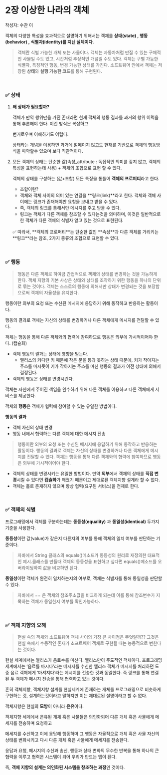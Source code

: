 # 2장 이상한 나라의 객체

작성자: 수찬 이

객체의 다양한 특성을 효과적으로 설명하기 위해서는 객체를 **상태(state) , 행동(behavior) , 식별자(identity)를 지닌 실체이다.**

> 객체란 식별 가능한 개체 또는 사물이다.
객체는 자동차처럼 만질 수 있는 구체적인 사물일 수도 있고, 시간처럼 추상적인 개념일 수도 있다. 객체는 구별 가능한 식별자, 특징적인 행동, 변경 가능한 상태를 가진다.
소프트웨어 안에서 객체는 저장된 **상태**와 **실행 가능한 코드**를 통해 구현된다.

<br>

### ✅ 상태

1. **왜 상태가 필요할까?**
    
    객체가 만약 행위만을 가진 존재라면 현재 객체의 행동 결과를 과거의 행위 이력을 통해 추론해야 한다. 이런 방식은 복잡하고
    
    번거로우며 이해하기도 어렵다.
    
    상태라는 개념을 이용하면 과거에 얽메이지 않고도 현재를 기반으로 객체의 행동방식을 파악할수 있으며 보다 직관적이다.
    

2. 모든 객체의 상태는 단순한 값(속성_attribute : 독집적인 의미를 갖지 않고, 객체의 특성을 표현하는데 사용) + 객체의 조합으로 표현 할 수 있다. 
    
    객체의 상태를 구성하는 (값+조합) 모든 특징을 통틀어 **객체의 프로퍼티**라고 한다.
    
    - 조합이란?
    - 객체와 객체 사이의 의미 있는 연결을 **링크(link)**라고 한다.
    객체와 객체 사이에는 링크가 존재해야만 요청을 보내고 받을 수 있다.
    - 즉, 객체의 링크를 통해서만 메시지를 주고 받을 수 있다.
    - 링크는 객체가 다른 객체를 참조할 수 있다는것을 의미하며, 이것은 일반적으로 한 객체가 다른 객체의 식별자 알고 있는 것으로 표현된다.
    <br>
    
    <aside>
    ✅ 따라서, **객체의 프로퍼티**는 단순한 값인 **속성**과 다른 객체를 가리키는 **링크**라는 참조, 
    2가지 종류의 조합으로 표현할 수 있다.
    
    </aside>
    
<br>

### ✅ 행동

> 행동은 다른 객체로 하여금 간접적으로 객체의 상태를 변경하는 것을 가능하게 한다.
객체 지향의 기본 사상은 상태와 상태를 조작하기 위한 행동을 하나의 단위로 묶는 것이다.
객체는 스스로의 행동에 의해서만 상태가 변경되는 것을 보장함으로써 객체의 자율성을 유지한다.
> 

행동이란 외부의 요청 또는 수신된 메시지에 응답하기 위해 동작하고 반응하는 활동이다. 

행동의 결과로 객체는 자신의 상태를 변경하거나 다른 객체에게 메시지를 전달할 수 있다.

객체는 행동을 통해 다른 객체와의 협력에 참여하므로 행동은 외부에 가시적이어야 한다. (캡슐화)

- 객체 행동의 결과는 상태에 영향을 받는다.
    - 엘리스의 커다란 키 때문에 작은 문을 통과 못하는 상태 때문에, 키가 작아지는 주스를 마시듯이
    키가 작아지는 주스를 마신 행동의 결과가 이전 상태에 의해서 결정된다.
- 객체의 행동은 상태를 변경시킨다.

객체는 자신에게 주어진 책임을 완수하기 위해 다른 객체를 이용하고 다른 객체에게 서비스를 제공한다.

객체의 **행동**은 객체가 협력에 참여할 수 있는 유일한 방법이다.
<br>

**행동의 결과**

- 객체 자신의 상태 변경
- 행동 내에서 협력하는 다른 객체에 대한 메시지 전송

> 행동이란 외부의 요청 또는 수신된 메시지에 응답하기 위해 동작하고 반응하는 활동이다. 
행동의 결과로 객체는 자신의 상태를 변경하거나 다른 객체에게 메시지를 전달할 수 있다.
객체는 행동을 통해 다른 객체와의 협력에 참여하므로 행동은 외부에 가시적이어야 한다.
> 

- 객체의 상태를 변경시키는 유일한 방법이다. 
만약 **외부**에서 객체의 상태를 **직접 변경**시킬 수 있다면 **캡슐화**가 깨졌기 때문이고 제대로된 객체지향 설계라 할 수 없다.
- 객체는 홀로 존재하지 않으며 항상 협력(요구된 서비스)을 전제로 한다.

<br>

### ✅ 객체의 식별

프로그래밍에서 객체를 구분하는데는 **동등성(equality)** 과 **동일성(identical)** 두가지 기준을 사용한다.
<br>

**동등성**이란 값(value)가 같은지 다른지의 여부를 통해 객체의 일치 여부를 판단하는 기준이다.

> 자바에서 String 클래스의 equals()메소드가 동등성의 원리로 재정의한 대표적인 예시.클래스를 만들때 객체의 동등성을 표현하고 싶다면 equals()메소드를 오버라이딩하여 값을 비교하면 된다.
> 

**동일성**이란 객체가 완전히 일치하는지의 여부로, 객체는 식별자를 통해 동일성을 판단할 수 있다.

> 자바에서 == 은 객체의 참조주소값을 비교하게 되는데 이를 통해 참조변수가 지목하는 객체가 동일한지 여부를 확인가능하다.
> 

<br>

### ✅ 객체 지향의 오해

> 현실 속의 객체와 소프트웨어 객체 사이의 가장 큰 차이점은 무엇일까??
그것은 현실 속에서 수동적인 존재가 소프트웨어 객체로 구현될 때는 능동적으로 변한다는 것이다.

현실 세계에서는 앨리스가 음료수를 마신다. 앨리스만이 주도적인 객체이다.
프로그래밍 세계에서는 ‘음료를 마시다’라는 메시지를 수신한 앨리스 객체가 메시지를 처리하던 도중
음료 객체에게 ‘마셔지다’라는 메시지를 전송한 것과 동일한다. 즉 링크를 통해 연결된 두 객체가 메시지 전송을 통해 협력하고 있는 것이다.
> 

흔히 객체지향, 객체지향 설계를 현실세계에 존재하는 개체를 프로그래밍으로 비슷하게 구현하는 것, 설계하는것이라고 말하지만 이는 제대로된 설명이라고 할 수 없다.

객체지향은 현실의 **모방**이 아니라 **은유**이다.

객체지향 세계에서 은유된 개체 혹은 사물들은 의인화되어 다른 개체 혹은 사물에게 메세지를 전송하며 요청하고

메세지를 수신하고 이에 응답해 행동하며 그 행동은 자율적으로 개체 혹은 사물 자신의 상태를 변화시키고 다시 다른 개체 혹은 사물에게 메세지를 전송한다.

응답과 요청, 메시지의 수신과 송신, 행동과 상태 변화의 무수한 반복을 통해 하나의 큰 협력을 이루고 협력은 시스템이 되어 우리가 만드는 앱이 된다.

즉, **객체 지향의 설계는 의인화된 시스템을 창조하는 과정**인 것이다.

